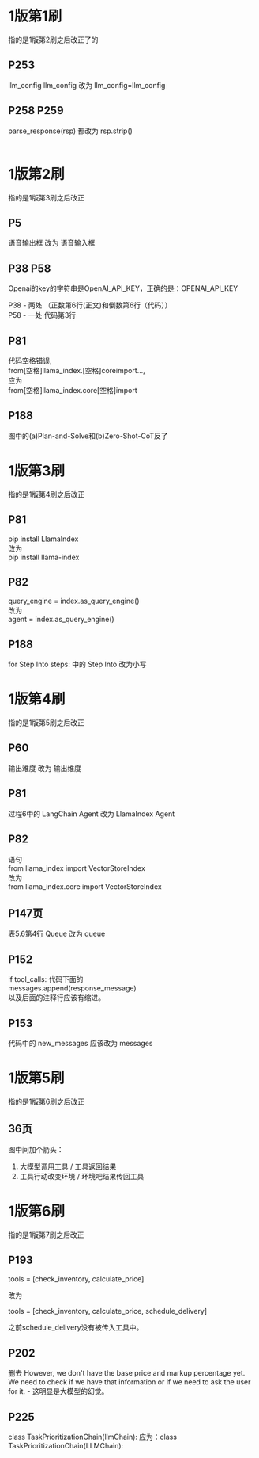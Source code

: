 # 1版第1刷

指的是1版第2刷之后改正了的

## P253 

llm_config llm_config 改为 llm_config=llm_config

## P258 P259 

parse_response(rsp) 都改为 rsp.strip()    
<br>

# 1版第2刷

指的是1版第3刷之后改正

## P5

语音输出框 改为 语音输入框



## P38 P58
Openai的key的字符串是OpenAI_API_KEY，正确的是：OPENAI_API_KEY  
  
P38 - 两处 （正数第6行(正文)和倒数第6行（代码））  
P58 - 一处 代码第3行 

## P81

代码空格错误,  
from[空格]llama_index.[空格]coreimport...,  
应为  
from[空格]llama_index.core[空格]import

## P188

图中的(a)Plan-and-Solve和(b)Zero-Shot-CoT反了

# 1版第3刷

指的是1版第4刷之后改正

## P81

pip install LlamaIndex  
改为  
pip install llama-index

## P82

query_engine = index.as_query_engine()  
改为  
agent = index.as_query_engine()

## P188

for Step Into steps: 中的 Step Into 改为小写

# 1版第4刷

指的是1版第5刷之后改正

## P60
输出难度 改为 输出维度

## P81

过程6中的 LangChain Agent 改为 LlamaIndex Agent

## P82
语句  
from llama_index import VectorStoreIndex  
改为  
from llama_index.core import VectorStoreIndex

## P147页

表5.6第4行 Queue 改为 queue

## P152

if tool_calls: 代码下面的   
messages.append(response_message)  
以及后面的注释行应该有缩进。

## P153

代码中的 new_messages 应该改为 messages


# 1版第5刷

指的是1版第6刷之后改正

## 36页

图中间加个箭头：
1. 大模型调用工具 / 工具返回结果
2. 工具行动改变环境 / 环境吧结果传回工具

# 1版第6刷

指的是1版第7刷之后改正

## P193

tools = [check_inventory, calculate_price]

改为

tools = [check_inventory, calculate_price, schedule_delivery]

之前schedule_delivery没有被传入工具中。

## P202

删去
However, we don't have the base price and markup percentage yet. We need to check if we have that information or if we need to ask the user for it. - 这明显是大模型的幻觉。

## P225

class TaskPrioritizationChain(llmChain): 应为：class TaskPrioritizationChain(LLMChain):